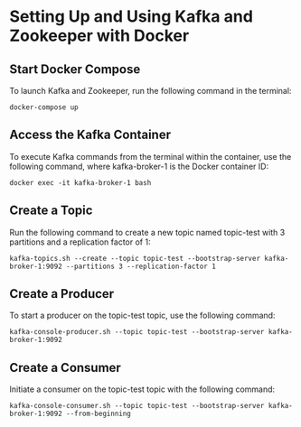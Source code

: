 # Setting Up and Using Kafka and Zookeeper with Docker

## Start Docker Compose

To launch Kafka and Zookeeper, run the following command in the terminal:

```
docker-compose up
```

## Access the Kafka Container

To execute Kafka commands from the terminal within the container, use the following command, where kafka-broker-1 is the Docker container ID:

```
docker exec -it kafka-broker-1 bash
```

## Create a Topic

Run the following command to create a new topic named topic-test with 3 partitions and a replication factor of 1:

```
kafka-topics.sh --create --topic topic-test --bootstrap-server kafka-broker-1:9092 --partitions 3 --replication-factor 1
```

## Create a Producer

To start a producer on the topic-test topic, use the following command:

```
kafka-console-producer.sh --topic topic-test --bootstrap-server kafka-broker-1:9092
```

## Create a Consumer

Initiate a consumer on the topic-test topic with the following command:

```
kafka-console-consumer.sh --topic topic-test --bootstrap-server kafka-broker-1:9092 --from-beginning
```